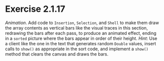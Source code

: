 # Exercise 2.1.17

*Animation*. Add code to `Insertion`, `Selection`, and `Shell` to make them draw
the array contents  as vertical bars like the visual traces in this section,
redrawing the bars after each pass, to produce an animated effect, ending
in a ``sorted`` picture where the bars appear in order of their height.
*Hint*: Use a client like the one in the text that generates random `Double`
values, insert calls to `show()` as appropriate in the sort code, and implement
a `show()` method that clears the canvas and draws the bars.